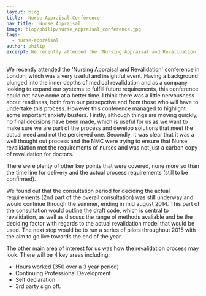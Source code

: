 ```yaml
---
layout: blog
title:  Nurse Appraisal Conference
nav_title:  Nurse Appraisal
image: blog/philip/nurse_appraisal_conference.jpg
tags:
  - nurse-appraisal
author: philip
excerpt: We recently attended the 'Nursing Appraisal and Revalidation' conference in London, which was a very useful and insightful event. Having a background plunged into the inner depths of medical revalidation and as a company looking to expand our systems to fulfill future requirements, this conference could not have come at a better time. I think there was a little nervousness about readiness, both from our persepctive and from those who will have to undertake this process. However this conference managed to highlight some important anxiety busters. Firstly, although things are moving quickly, no final decisions have been made, which is useful for us as we want to make sure we are part of the process and develop solutions that meet the actual need and not the percieved one. Secondly, it was clear that it was a well thought out process and the NMC were trying to ensure that Nurse revalidation met the requirements of nurses and was not just a carbon copy of revalidation for doctors.
---
```


We recently attended the 'Nursing Appraisal and Revalidation' conference in London, which was a very useful and insightful event. Having a background plunged into the inner depths of medical revalidation and as a company looking to expand our systems to fulfill future requirements, this conference could not have come at a better time. I think there was a little nervousness about readiness, both from our persepctive and from those who will have to undertake this process. However this conference managed to highlight some important anxiety busters. Firstly, although things are moving quickly, no final decisions have been made, which is useful for us as we want to make sure we are part of the process and develop solutions that meet the actual need and not the percieved one. Secondly, it was clear that it was a well thought out process and the NMC were trying to ensure that Nurse revalidation met the requirements of nurses and was not just a carbon copy of revalidation for doctors. 

There were plenty of other key points that were covered, none more so than the time line for delivery and the actual process requirements (still to be confirmed).

We found out that the consultation period for deciding the actual requirements (2nd part of the overall consultation) was still underway and would continue through the summer, ending in mid august 2014. This part of the consultation would outline the draft code, which is central to revalidation, as well as discuss the range of methods avaliable and be the deciding factor with regards to the actual revalidation model that would be used. The next step would be to run a series of pilots throughout 2015 with the aim to go live towards the end of the year. 

The other main area of interest for us was how the revalidation process may look. There will be 4 key areas including:
- Hours worked (350 over a 3 year period)
- Continuing Professional Development
- Self declaration
- 3rd party sign off. 
